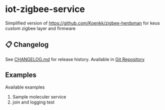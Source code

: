 # iot-zigbee-service

Simplified version of https://github.com/Koenkk/zigbee-herdsman for keus custom zigbee layer and firmware

## 📋 Changelog

See [CHANGELOG.md](./CHANGELOG.md) for release history. Available in [Git Repository](https://github.com/keus-automation/keus-iot-zigbee-service)


## Examples

Available examples
1. Sample moleculer service
2. join and logging test
